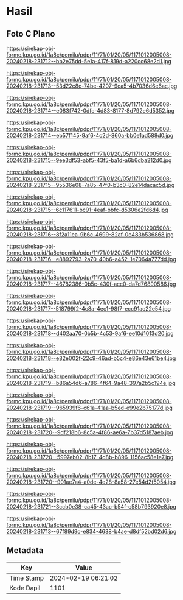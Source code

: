 # Hasil

## Foto C Plano

https://sirekap-obj-formc.kpu.go.id/1a8c/pemilu/pdpr/11/71/01/20/05/1171012005008-20240218-231712--bb2e75dd-5e1a-417f-819d-a220cc68e2d1.jpg

https://sirekap-obj-formc.kpu.go.id/1a8c/pemilu/pdpr/11/71/01/20/05/1171012005008-20240218-231713--53d22c8c-74be-4207-9ca5-4b7036d6e6ac.jpg

https://sirekap-obj-formc.kpu.go.id/1a8c/pemilu/pdpr/11/71/01/20/05/1171012005008-20240218-231714--e083f742-0dfc-4d83-8177-8d792e6d5352.jpg

https://sirekap-obj-formc.kpu.go.id/1a8c/pemilu/pdpr/11/71/01/20/05/1171012005008-20240218-231714--eb57f145-9af6-4c2d-860a-bb0e1ad588d0.jpg

https://sirekap-obj-formc.kpu.go.id/1a8c/pemilu/pdpr/11/71/01/20/05/1171012005008-20240218-231715--9ee3df53-abf5-43f5-ba1d-a6b6dba212d0.jpg

https://sirekap-obj-formc.kpu.go.id/1a8c/pemilu/pdpr/11/71/01/20/05/1171012005008-20240218-231715--95536e08-7a85-47f0-b3c0-82e14dacac5d.jpg

https://sirekap-obj-formc.kpu.go.id/1a8c/pemilu/pdpr/11/71/01/20/05/1171012005008-20240218-231715--6c117611-bc91-4eaf-bbfc-d5306e2fd6d4.jpg

https://sirekap-obj-formc.kpu.go.id/1a8c/pemilu/pdpr/11/71/01/20/05/1171012005008-20240218-231716--8f2a11ea-9b6c-4699-82af-0e483b536868.jpg

https://sirekap-obj-formc.kpu.go.id/1a8c/pemilu/pdpr/11/71/01/20/05/1171012005008-20240218-231716--e8892793-2a70-40b6-a452-1e7064a777dd.jpg

https://sirekap-obj-formc.kpu.go.id/1a8c/pemilu/pdpr/11/71/01/20/05/1171012005008-20240218-231717--46782386-0b5c-430f-acc0-da7d76890586.jpg

https://sirekap-obj-formc.kpu.go.id/1a8c/pemilu/pdpr/11/71/01/20/05/1171012005008-20240218-231717--518799f2-4c8a-4ec1-98f7-ecc91ac22e54.jpg

https://sirekap-obj-formc.kpu.go.id/1a8c/pemilu/pdpr/11/71/01/20/05/1171012005008-20240218-231718--d402aa70-0b5b-4c53-9af6-ee10d1013d20.jpg

https://sirekap-obj-formc.kpu.go.id/1a8c/pemilu/pdpr/11/71/01/20/05/1171012005008-20240218-231718--e82e002f-22c9-46ad-b5c4-e86e43e61be4.jpg

https://sirekap-obj-formc.kpu.go.id/1a8c/pemilu/pdpr/11/71/01/20/05/1171012005008-20240218-231719--b86a54d6-a786-4f64-9a48-397a2b5c194e.jpg

https://sirekap-obj-formc.kpu.go.id/1a8c/pemilu/pdpr/11/71/01/20/05/1171012005008-20240218-231719--965939f6-c61a-41aa-b5ed-e99e2b75177d.jpg

https://sirekap-obj-formc.kpu.go.id/1a8c/pemilu/pdpr/11/71/01/20/05/1171012005008-20240218-231720--9df218b6-8c5a-4f86-ae6a-7b37d5187aeb.jpg

https://sirekap-obj-formc.kpu.go.id/1a8c/pemilu/pdpr/11/71/01/20/05/1171012005008-20240218-231720--5997eb02-8b17-4d8b-b896-1156ac58e1e7.jpg

https://sirekap-obj-formc.kpu.go.id/1a8c/pemilu/pdpr/11/71/01/20/05/1171012005008-20240218-231720--901ae7a4-a0de-4e28-8a58-27e54d2f5054.jpg

https://sirekap-obj-formc.kpu.go.id/1a8c/pemilu/pdpr/11/71/01/20/05/1171012005008-20240218-231721--3ccb0e38-ca45-43ac-b54f-c58b793920e8.jpg

https://sirekap-obj-formc.kpu.go.id/1a8c/pemilu/pdpr/11/71/01/20/05/1171012005008-20240218-231713--67f89d9c-e834-4638-b4ae-d8df52bd02d6.jpg


## Metadata

| Key        | Value               |
| ---------- | ------------------- |
| Time Stamp | 2024-02-19 06:21:02 |
| Kode Dapil | 1101                |




